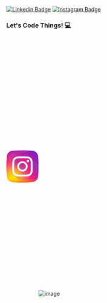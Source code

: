 [![Linkedin Badge](https://img.shields.io/badge/-LinkedIn-blue?style=flat&logo=Linkedin&logoColor=white&link=https://www.linkedin.com/in/rebeccamanzi/)](https://www.linkedin.com/in/gabriel-felipe-b53203102/)
[![Instagram Badge](https://img.shields.io/badge/-Instagram-C13584?style=flat&labelColor=C13584&logo=instagram&logoColor=white&link=https://www.instagram.com/codepwr/)](https://www.instagram.com/gabrielfelipeio/?hl=pt-br)

### Let's Code Things! :computer:

<svg height="512pt" viewBox="0 0 512 512.00038" width="64pt" xmlns="http://www.w3.org/2000/svg" xmlns:xlink="http://www.w3.org/1999/xlink" id="fi_1409946"><radialGradient id="a" cx="104.9571229418" cy="447.4474330468" gradientUnits="userSpaceOnUse" r="564.64588968"><stop offset="0" stop-color="#fae100"></stop><stop offset=".0544" stop-color="#fadc04"></stop><stop offset=".1167" stop-color="#fbce0e"></stop><stop offset=".1829" stop-color="#fcb720"></stop><stop offset=".2514" stop-color="#fe9838"></stop><stop offset=".3054" stop-color="#ff7950"></stop><stop offset=".4922" stop-color="#ff1c74"></stop><stop offset="1" stop-color="#6c1cd1"></stop></radialGradient><linearGradient id="b" gradientUnits="userSpaceOnUse" x1="196.3726539866" x2="-671.0159540134" y1="222.4596783332" y2="-265.4464136668"><stop offset="0" stop-color="#a1b5d8" stop-opacity="0"></stop><stop offset=".3094" stop-color="#90a2bd" stop-opacity=".309804"></stop><stop offset=".7554" stop-color="#7c8b9c" stop-opacity=".756863"></stop><stop offset="1" stop-color="#748290"></stop></linearGradient><linearGradient id="c" gradientUnits="userSpaceOnUse" x1="256.0003" x2="256.0003" y1="451.9660859688" y2="531.773969673"><stop offset="0" stop-color="#fae100" stop-opacity="0"></stop><stop offset=".3068" stop-color="#fca800" stop-opacity=".305882"></stop><stop offset=".6275" stop-color="#fe7300" stop-opacity=".627451"></stop><stop offset=".8685" stop-color="#ff5200" stop-opacity=".866667"></stop><stop offset="1" stop-color="#ff4500"></stop></linearGradient><linearGradient id="d"><stop offset="0" stop-color="#833ab4" stop-opacity="0"></stop><stop offset="1" stop-color="#833ab4"></stop></linearGradient><linearGradient id="e" gradientUnits="userSpaceOnUse" x1="226.8724066998" x2="100.1606848024" xlink:href="#d" y1="226.147987369" y2="99.4361650794"></linearGradient><linearGradient id="f" gradientUnits="userSpaceOnUse" x1="350.899540777" x2="287.6555669352" xlink:href="#d" y1="468.287448276" y2="170.1375727138"></linearGradient><linearGradient id="g" gradientUnits="userSpaceOnUse" x1="374.965057" x2="120.9410670648" xlink:href="#d" y1="374.9649673922" y2="120.9408770648"></linearGradient><linearGradient id="h" gradientUnits="userSpaceOnUse" x1="393.806665096" x2="309.8058007666" xlink:href="#d" y1="221.2631037014" y2="137.2623397642"></linearGradient><linearGradient id="i" gradientUnits="userSpaceOnUse" x1="357.6582448576" x2="150.5426107646" y1="155.0495285836" y2="362.1651626766"><stop offset="0" stop-color="#833ab4"></stop><stop offset=".0922" stop-color="#9c3495"></stop><stop offset=".2927" stop-color="#dc2546"></stop><stop offset=".392" stop-color="#fd1d1d"></stop><stop offset=".5589" stop-color="#fc6831"></stop><stop offset=".6887" stop-color="#fc9b40"></stop><stop offset=".7521" stop-color="#fcaf45"></stop><stop offset=".7806" stop-color="#fdb750"></stop><stop offset=".8656" stop-color="#fecb6a"></stop><stop offset=".9415" stop-color="#ffd87a"></stop><stop offset="1" stop-color="#ffdc80"></stop></linearGradient><path d="m503.234375 91.578125c-4.660156-43.664063-39.144531-78.15625-82.8125-82.8125-109.507813-11.6875-219.335937-11.6875-328.839844 0-43.667969 4.660156-78.15625 39.148437-82.816406 82.8125-11.6875 109.503906-11.6875 219.335937 0 328.839844 4.660156 43.667969 39.148437 78.15625 82.8125 82.816406 109.503906 11.6875 219.335937 11.6875 328.84375 0 43.667969-4.660156 78.152344-39.148437 82.8125-82.816406 11.6875-109.503907 11.6875-219.332031 0-328.839844zm0 0" fill="url(#a)"></path><path d="m475.386719 110.097656c-4.132813-38.746094-34.734375-69.351562-73.484375-73.488281-97.171875-10.367187-194.632813-10.367187-291.804688 0-38.746094 4.136719-69.351562 34.742187-73.488281 73.488281-10.367187 97.171875-10.367187 194.632813 0 291.800782 4.136719 38.75 34.742187 69.355468 73.488281 73.488281 97.171875 10.371093 194.632813 10.371093 291.800782 0 38.75-4.132813 69.355468-34.738281 73.488281-73.488281 10.371093-97.167969 10.371093-194.628907 0-291.800782zm0 0" fill="url(#b)"></path><path d="m7.671875 409.804688c.351563 3.539062.714844 7.078124 1.09375 10.617187 4.660156 43.664063 39.148437 78.152344 82.816406 82.8125 109.503907 11.6875 219.335938 11.6875 328.839844 0 43.667969-4.660156 78.152344-39.148437 82.8125-82.8125.378906-3.539063.742187-7.078125 1.097656-10.617187zm0 0" fill="url(#c)"></path><path d="m503.234375 420.417969c6.28125-58.839844 9.179687-117.773438 8.710937-176.699219l-117.03125-117.03125c-14.621093-16.691406-35.976562-27.109375-61.070312-28.011719-51.605469-1.859375-103.375-1.765625-154.988281.007813-42.867188 1.476562-72.84375 30.289062-80.53125 72.636718-1.355469 7.476563-2.167969 15.050782-3.234375 22.582032v124.148437c.589844 4.023438 1.457031 8.027344 1.726562 12.074219 1.71875 25.757812 12.304688 47.820312 29.253906 62.746094l119.09375 119.089844c58.445313.410156 116.894532-2.496094 175.257813-8.726563 43.667969-4.660156 78.152344-39.148437 82.8125-82.816406zm0 0" fill="url(#e)"></path><path d="m503.234375 420.421875c-4.65625 43.660156-39.152344 78.15625-82.8125 82.8125-58.355469 6.226563-116.816406 9.136719-175.253906 8.726563l-118.914063-118.914063c13.785156 12.066406 31.753906 19.414063 52.605469 20.199219 51.601563 1.9375 103.382813 1.886718 154.984375.027344 46.671875-1.6875 80.445312-36.230469 81.902344-82.902344 1.554687-49.554688 1.554687-99.238282 0-148.792969-.664063-21.53125-8.222656-40.476563-20.753906-54.8125l116.957031 116.957031c.460937 58.917969-2.4375 117.859375-8.714844 176.699219zm0 0" fill="url(#f)"></path><path d="m316.414062 200.558594c-14.992187-16.324219-36.503906-26.566406-60.414062-26.566406-45.289062 0-82.007812 36.71875-82.007812 82.007812 0 23.910156 10.242187 45.421875 26.566406 60.414062l189.738281 189.738282c10.042969-.875 20.085937-1.847656 30.121094-2.917969 43.667969-4.660156 78.15625-39.148437 82.816406-82.816406 1.070313-10.035157 2.042969-20.078125 2.917969-30.121094zm0 0" fill="url(#g)"></path><path d="m511.007812 311.152344-152.703124-152.699219c-3.5625-4.675781-9.175782-7.710937-15.507813-7.710937-10.773437 0-19.511719 8.734374-19.511719 19.511718 0 6.332032 3.035156 11.945313 7.710938 15.507813l177.28125 177.285156c1.203125-17.292969 2.113281-34.59375 2.730468-51.894531zm0 0" fill="url(#h)"></path><path d="m95.089844 193.902344c1.066406-7.53125 1.878906-15.105469 3.234375-22.582032 7.683593-42.347656 37.664062-71.160156 80.53125-72.636718 51.613281-1.773438 103.382812-1.867188 154.988281-.007813 46.65625 1.679688 80.445312 36.226563 81.902344 82.898438 1.550781 49.558593 1.550781 99.238281 0 148.796875-1.457032 46.671875-35.234375 81.214844-81.898438 82.898437-51.605468 1.863281-103.386718 1.910157-154.988281-.027343-46.664063-1.753907-78.921875-36.378907-82.042969-83.121094-.269531-4.042969-1.136718-8.050782-1.726562-12.074219 0-41.382813 0-82.765625 0-124.144531zm160.953125 191.707031c23.617187 0 47.257812.707031 70.84375-.164063 36.980469-1.371093 59.726562-23.441406 60.589843-60.386718 1.070313-46.035156 1.070313-92.132813 0-138.171875-.863281-36.9375-23.625-59.523438-60.589843-60.308594-46.917969-.992187-93.886719-.984375-140.804688 0-36.683593.769531-59.496093 22.898437-60.492187 59.429687-1.265625 46.617188-1.265625 93.316407 0 139.933594.996094 36.527344 23.808594 58.144532 60.496094 59.503906 23.289062.867188 46.636718.164063 69.957031.164063zm0 0" fill="url(#i)"></path><g fill="#fff"><path d="m95.089844 193.902344c1.066406-7.53125 1.878906-15.105469 3.234375-22.582032 7.683593-42.347656 37.664062-71.160156 80.53125-72.636718 51.613281-1.773438 103.382812-1.867188 154.988281-.007813 46.65625 1.679688 80.445312 36.226563 81.902344 82.898438 1.550781 49.558593 1.550781 99.238281 0 148.796875-1.457032 46.671875-35.234375 81.214844-81.898438 82.898437-51.605468 1.863281-103.386718 1.910157-154.988281-.027343-46.664063-1.753907-78.921875-36.378907-82.042969-83.121094-.269531-4.042969-1.136718-8.050782-1.726562-12.074219 0-41.382813 0-82.765625 0-124.144531zm160.953125 191.707031c23.617187 0 47.257812.707031 70.84375-.164063 36.980469-1.371093 59.726562-23.441406 60.589843-60.386718 1.070313-46.035156 1.070313-92.132813 0-138.171875-.863281-36.9375-23.625-59.523438-60.589843-60.308594-46.917969-.992187-93.886719-.984375-140.804688 0-36.683593.769531-59.496093 22.898437-60.492187 59.429687-1.265625 46.617188-1.265625 93.316407 0 139.933594.996094 36.527344 23.808594 58.144532 60.496094 59.503906 23.289062.867188 46.636718.164063 69.957031.164063zm0 0"></path><path d="m256 173.996094c-45.289062 0-82.007812 36.714844-82.007812 82.003906 0 45.292969 36.71875 82.007812 82.007812 82.007812 45.292969 0 82.007812-36.714843 82.007812-82.007812 0-45.289062-36.714843-82.003906-82.007812-82.003906zm0 135.777344c-29.699219 0-53.773438-24.074219-53.773438-53.773438s24.074219-53.773438 53.773438-53.773438 53.773438 24.074219 53.773438 53.773438-24.074219 53.773438-53.773438 53.773438zm0 0"></path><path d="m362.304688 170.253906c0 10.773438-8.734376 19.507813-19.507813 19.507813s-19.511719-8.734375-19.511719-19.507813c0-10.777344 8.738282-19.511718 19.511719-19.511718s19.507813 8.734374 19.507813 19.511718zm0 0"></path></g></svg>![image](https://user-images.githubusercontent.com/56770509/113714298-a02a2000-96be-11eb-930e-3b280df04ee2.png)

